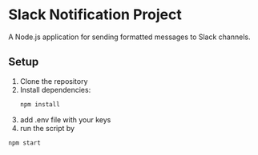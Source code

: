 # Slack Notification Project

A Node.js application for sending formatted messages to Slack channels.

## Setup

1. Clone the repository
2. Install dependencies:
   ```bash
   npm install
3. add .env file with your keys
4. run the script by
  ```bash
  npm start

